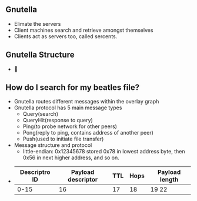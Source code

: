 ## Gnutella
- Elimate the servers
- Client machines search and retrieve amongst themselves
- Clients act as servers too, called sercents.

## Gnutella Structure
- 

## How do I search for my beatles file?
- Gnutella routes different messages within the overlay graph
- Gnutella protocol has 5 main message types
    - Query(search)
    - QueryHit(response to query)
    - Ping(to probe network for other peers)
    - Pong(reply to ping, contains address of another peer)
    - Push(used to initiate file transfer)
- Message structure and protocol
    - little-endian: 0x12345678 stored 0x78 in lowest address byte, then 0x56 in next higher address, and so on.
- |Descriptro ID | Payload descriptor | TTL | Hops | Payload length|
  |--------------|--------------------|-----|------|---------------|
  |0-15          |16                  |17   |18    |19           22|
